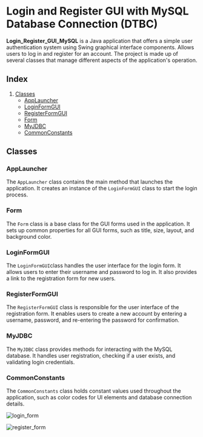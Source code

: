 <!DOCTYPE html>
<html>

<body>

<h1>Login and Register GUI with MySQL Database Connection (DTBC) </h1>

<p><strong>Login_Register_GUI_MySQL</strong> is a Java application that offers a simple user authentication system using Swing graphical interface components. Allows users to log in and register for an account. The project is made up of several classes that manage different aspects of the application's operation. 

<h2>Index</h2>

<ol>
   <li><a href="#classes">Classes</a>
        <ul>
            <li><a href="#applauncher">AppLauncher</a></li>
            <li><a href="#loginformgui">LoginFormGUI</a></li>
            <li><a href="#registerformgui">RegisterFormGUI</a></li>
            <li><a href="#form">Form</a></li>
            <li><a href="#myjdbc">MyJDBC</a></li>
            <li><a href="#commonconstants">CommonConstants</a></li>
        </ul>
    </li>
</ol>

<h2 id="classes">Classes</h2>

<h3 id="applauncher">AppLauncher</h3>
<p>The <code>AppLauncher</code> class contains the main method that launches the application. It creates an instance of the <code>LoginFormGUI</code> class to start the login process.</p>

<h3 id="form">Form</h3>
<p>The <code>Form</code> class is a base class for the GUI forms used in the application. It sets up common properties for all GUI forms, such as title, size, layout, and background color.</p>

<h3 id="loginformgui">LoginFormGUI</h3>
<p>The <code>LoginFormGUI</code>class handles the user interface for the login form. It allows users to enter their username and password to log in. It also provides a link to the registration form for new users.</p>

<h3 id="registerformgui">RegisterFormGUI</h3>
<p>The <code>RegisterFormGUI</code> class is responsible for the user interface of the registration form. It enables users to create a new account by entering a username, password, and re-entering the password for confirmation.</p>

<h3 id="myjdbc">MyJDBC</h3>
<p>The <code>MyJDBC</code> class provides methods for interacting with the MySQL database. It handles user registration, checking if a user exists, and validating login credentials.</p>

<h3 id="commonconstants">CommonConstants</h3>
<p>The <code>CommonConstants</code> class holds constant values used throughout the application, such as color codes for UI elements and database connection details.</p>

</body>

</html>

![login_form](https://github.com/user-attachments/assets/75b7ee6c-0932-42e6-81c5-199360975fb5)

![register_form](https://github.com/user-attachments/assets/36abee4f-6b05-41bc-8329-d1cd6f159abe)





